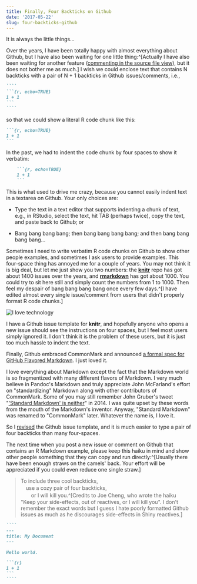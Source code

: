 ```yaml
---
title: Finally, Four Backticks on Github
date: '2017-05-22'
slug: four-backticks-github
---
```


It is always the little things...

Over the years, I have been totally happy with almost everything about Github, but I have also been waiting for one little thing:^[Actually I have also been waiting for another feature ([commenting in the source file view](https://github.com/isaacs/github/issues/211)), but it does not bother me as much.] I wish we could enclose text that contains N backticks with a pair of N + 1 backticks in Github issues/comments, i.e.,

`````markdown
````
```{r, echo=TRUE}
1 + 1
```
````
`````

so that we could show a literal R code chunk like this:

````markdown
```{r, echo=TRUE}
1 + 1
```
````

In the past, we had to indent the code chunk by four spaces to show it verbatim:

````markdown
    ```{r, echo=TRUE}
    1 + 1
    ```
````

This is what used to drive me crazy, because you cannot easily indent text in a textarea on Github. Your only choices are:

- Type the text in a text editor that supports indenting a chunk of text, e.g., in RStudio, select the text, hit TAB (perhaps twice), copy the text, and paste back to Github; or

- Bang bang bang bang; then bang bang bang bang; and then bang bang bang bang...

Sometimes I need to write verbatim R code chunks on Github to show other people examples, and sometimes I ask users to provide examples. This four-space thing has annoyed me for a couple of years. You may not think it is big deal, but let me just show you two numbers: the [**knitr**](https://github.com/yihui/knitr) repo has got about 1400 issues over the years, and [**rmarkdown**](https://github.com/rstudio/rmarkdown) has got about 1000. You could try to sit here still and simply count the numbers from 1 to 1000. Then feel my despair of bang bang bang bang once every few days.^[I have edited almost every single issue/comment from users that didn't properly format R code chunks.]

![I love technology](https://slides.yihui.name/gif/dump-computer.gif)

I have a Github issue template for **knitr**, and hopefully anyone who opens a new issue should see the instructions on four spaces, but I feel most users simply ignored it. I don't think it is the problem of these users, but it is just too much hassle to indent the text.

Finally, Github embraced CommonMark and announced [a formal spec for GitHub Flavored Markdown](https://github.com/blog/2333-a-formal-spec-for-github-flavored-markdown). I just loved it.

I love everything about Markdown except the fact that the Markdown world is so fragmentized with many different flavors of Markdown. I very much believe in Pandoc's Markdown and truly appreciate John McFarland's effort on "standardizing" Markdown along with other contributors of CommonMark. Some of you may still remember John Gruber's tweet "['Standard Markdown' is neither](https://twitter.com/markdown/status/507341395137658880)" in 2014. I was quite upset by these words from the mouth of the Markdown's inventor. Anyway, "Standard Markdown" was renamed to "CommonMark" later. Whatever the name is, I love it.

So I [revised](https://github.com/yihui/knitr/commit/d7d59633302d35e9d244490112ba94ecbcd8f281#diff-1a1c3dd142f76a5fad803a0c52839881) the Github issue template, and it is much easier to type a pair of four backticks than many four-spaces.

The next time when you post a new issue or comment on Github that contains an R Markdown example, please keep this haiku in mind and show other people something that they can copy and run directly:^[Usually there have been enough straws on the camels' back. Your effort will be appreciated if you could even reduce one single straw.]

> To include three cool backticks,  
> 　use a cozy pair of four backticks,  
> 　　or I will kill you.^[Credits to Joe Cheng, who wrote the haiku "Keep your side-effects, out of reactives, or I will kill you". I don't remember the exact words but I guess I hate poorly formatted Github issues as much as he discourages side-effects in Shiny reactives.]

`````markdown
````
---
title: My Document
---

Hello world.

```{r}
1 + 1
```
````
`````
